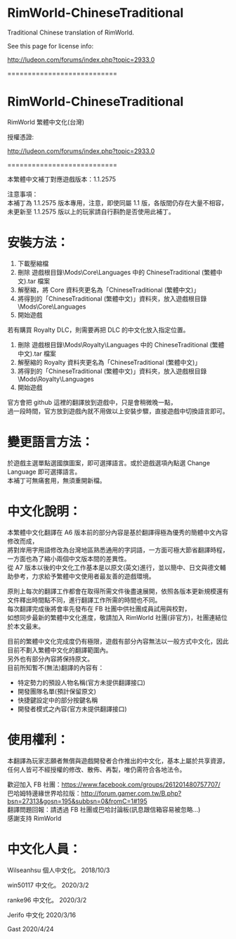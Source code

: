 # RimWorld-ChineseTraditional

Traditional Chinese translation of RimWorld.

See this page for license info:

http://ludeon.com/forums/index.php?topic=2933.0

===========================

# RimWorld-ChineseTraditional

RimWorld 繁體中文化(台灣)

授權憑證:

http://ludeon.com/forums/index.php?topic=2933.0

===========================

本繁體中文補丁對應遊戲版本：1.1.2575

注意事項：  
本補丁為 1.1.2575 版本專用，注意，即使同屬 1.1 版，各版間仍存在大量不相容，未更新至 1.1.2575 版以上的玩家請自行斟酌是否使用此補丁。

# 安裝方法：

1. 下載壓縮檔
2. 刪除 遊戲根目錄\Mods\Core\Languages 中的 ChineseTraditional (繁體中文).tar 檔案
3. 解壓縮，將 Core 資料夾更名為「ChineseTraditional (繁體中文)」
4. 將得到的「ChineseTraditional (繁體中文)」資料夾，放入遊戲根目錄\Mods\Core\Languages
5. 開始遊戲

若有購買 Royalty DLC，則需要再把 DLC 的中文化放入指定位置。

1. 刪除 遊戲根目錄\Mods\Royalty\Languages 中的 ChineseTraditional (繁體中文).tar 檔案
2. 解壓縮的 Royalty 資料夾更名為「ChineseTraditional (繁體中文)」
3. 將得到的「ChineseTraditional (繁體中文)」資料夾，放入遊戲根目錄\Mods\Royalty\Languages
4. 開始遊戲

官方會把 github 這裡的翻譯放到遊戲中，只是會稍微晚一點，  
過一段時間，官方放到遊戲內就不用做以上安裝步驟，直接遊戲中切換語言即可。

# 變更語言方法：

於遊戲主選單點選國旗圖案，即可選擇語言。或於遊戲選項內點選 Change Language 即可選擇語言。  
本補丁可無痛套用，無須重開新檔。

# 中文化說明：

本繁體中文化翻譯在 A6 版本前的部分內容是基於翻譯得極為優秀的簡體中文內容修改而成，  
將對岸用字用語修改為台灣地區熟悉通用的字詞語，一方面可極大節省翻譯時程，  
一方面也為了縮小兩個中文版本間的差異性。  
從 A7 版本以後的中文化工作基本是以原文(英文)進行，並以簡中、日文與德文輔助參考，力求給予繁體中文使用者最友善的遊戲環境。

原則上每次的翻譯工作都會在取得所需文件後盡速展開，依照各版本更新規模還有文件釋出時間點不同，進行翻譯工作所需的時間也不同。  
每次翻譯完成後將會率先發布在 FB 社團中供社團成員試用與校對，  
如想同步最新的繁體中文化進度，敬請加入 RimWorld 社團(非官方)，社團連結位於本文最末。

目前的繁體中文化完成度仍有極限，遊戲有部分內容無法以一般方式中文化，因此目前不劃入繁體中文化的翻譯範圍內。  
另外也有部分內容將保持原文。  
目前所知暫不(無法)翻譯的內容有：

- 特定勢力的預設人物名稱(官方未提供翻譯接口)
- 開發團隊名單(預計保留原文)
- 快捷鍵設定中的部分按鍵名稱
- 開發者模式之內容(官方未提供翻譯接口)

# 使用權利：

本翻譯為玩家志願者無償與遊戲開發者合作推出的中文化，基本上屬於共享資源，任何人皆可不經授權的修改、散佈、再製，唯仍需符合各地法令。

歡迎加入 FB 社團：https://www.facebook.com/groups/261201480757707/  
巴哈姆特邊緣世界哈拉版：http://forum.gamer.com.tw/B.php?bsn=27313&gosn=195&subbsn=0&fromC=1#195  
翻譯問題回報：請透過 FB 社團或巴哈討論板(訊息跟信箱容易被忽略...)  
感謝支持 RimWorld

# 中文化人員：

Wilseanhsu 個人中文化。 2018/10/3

win50117 中文化。 2020/3/2

ranke96 中文化。 2020/3/2

Jerifo 中文化 2020/3/16

Gast 2020/4/24
